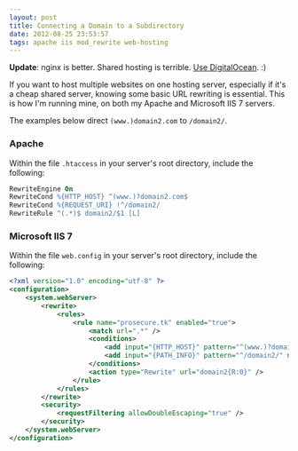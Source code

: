 ```yaml
---
layout: post
title: Connecting a Domain to a Subdirectory
date: 2012-08-25 23:53:57
tags: apache iis mod_rewrite web-hosting
---
```

**Update**: nginx is better. Shared hosting is terrible. [Use DigitalOcean](https://www.digitalocean.com/?refcode=0ffb8d8a9dd9). :)

If you want to host multiple websites on one hosting server, especially if it's a cheap shared server, knowing some basic URL rewriting is essential. This is how I'm running mine, on both my Apache and Microsoft IIS 7 servers.

The examples below direct `(www.)domain2.com` to `/domain2/`.

### Apache
Within the file `.htaccess` in your server's root directory, include the following:

```apache
RewriteEngine On
RewriteCond %{HTTP_HOST} ^(www.)?domain2.com$
RewriteCond %{REQUEST_URI} !^/domain2/
RewriteRule ^(.*)$ domain2/$1 [L]
```

### Microsoft IIS 7
Within the file `web.config` in your server's root directory, include the following:

```xml
<?xml version="1.0" encoding="utf-8" ?>
<configuration>
    <system.webServer>
        <rewrite>
            <rules>
                <rule name="prosecure.tk" enabled="true">
                    <match url=".*" />
                    <conditions>
                        <add input="{HTTP_HOST}" pattern="^(www.)?domain2.com" />
                        <add input="{PATH_INFO}" pattern="^/domain2/" negate="true" />
                    </conditions>
                    <action type="Rewrite" url="domain2{R:0}" />
                </rule>
            </rules>
        </rewrite>
        <security>
            <requestFiltering allowDoubleEscaping="true" />
        </security>
    </system.webServer>
</configuration>
```
